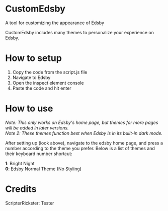 # CustomEdsby 
A tool for customizing the appearance of Edsby

CustomEdsby includes many themes to personalize your experience on Edsby. 

# How to setup

1. Copy the code from the script.js file
2. Navigate to Edsby
3. Open the inspect element console
4. Paste the code and hit enter


# How to use

*Note: This only works on Edsby's home page, but themes for more pages will be added in later versions.*  
*Note 2: These themes function best when Edsby is in its built-in dark mode.*  
  
After setting up (look above), navigate to the edsby home page, and press a number according to the theme you prefer. Below is a list of themes and their keyboard number shortcut:  

**1**: Bright Night  
**0**: Edsby Normal Theme (No Styling)  

# Credits

ScripterRickster: Tester

